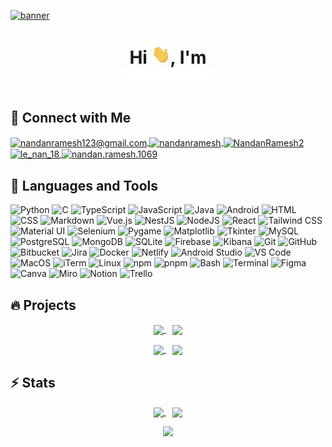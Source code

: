 [![banner](assets/banner.gif)](https://github.com/Nandan-18)

<h1 align="center">Hi <img src="assets/wave.gif" width="30px" height="30px">, I'm<br><img src="assets/name.gif" width="150px" height="30px"></h1>

## 🎯 Connect with Me

<p align="left">
    <a href="mailto:nandanramesh123@gmail.com">
        <img align="center" src="https://i.ibb.co/zxtNX4k/2875394.png" alt="nandanramesh123@gmail.com" height="60" width="60" />
    </a>
    <a href="https://linkedin.com/in/nandanramesh" target="_blank">
        <img align="center" src="https://img.icons8.com/external-justicon-lineal-color-justicon/344/external-linkedin-social-media-justicon-lineal-color-justicon.png" alt="nandanramesh" height="50" width="50" />
    </a>
    <a href="https://twitter.com/NandanRamesh2" target="_blank">
        <img align="center" src="https://img.icons8.com/external-justicon-lineal-color-justicon/344/external-twitter-social-media-justicon-lineal-color-justicon.png" alt="NandanRamesh2" height="50" width="50" />
    </a>
    <a href="https://instagram.com/nan_bron" target="_blank">
        <img align="center" src="https://upload.wikimedia.org/wikipedia/commons/thumb/e/e7/Instagram_logo_2016.svg/132px-Instagram_logo_2016.svg.png" alt="le_nan_18" height="50" width="50" />
    </a>
    <a href="https://www.facebook.com/nandan.ramesh.1069" target="_blank">
        <img align="center" src="https://img.icons8.com/external-justicon-lineal-color-justicon/344/external-facebook-social-media-justicon-lineal-color-justicon.png" alt="nandan.ramesh.1069" height="50" width="50" />
    </a>
</p>

## 🚀 Languages and Tools

<p>
    <!-- Core Programming Languages -->
    <img alt="Python" src="https://img.shields.io/badge/Python-14354C?style=for-the-badge&logo=python&logoColor=white" />
    <img alt="C" src="https://img.shields.io/badge/C-00599C?style=for-the-badge&logo=c&logoColor=white" />
    <img alt="TypeScript" src="https://img.shields.io/badge/TypeScript-007ACC?style=for-the-badge&logo=typescript&logoColor=white" />
    <img alt="JavaScript" src="https://img.shields.io/badge/JavaScript-F7DF1E?style=for-the-badge&logo=javascript&logoColor=black" />
    <img alt="Java" src="https://img.shields.io/badge/Java-ED8B00?style=for-the-badge&logo=openjdk&logoColor=white" />
    <img alt="Android" src="https://img.shields.io/badge/Android-3DDC84?style=for-the-badge&logo=android&logoColor=white" />
    <img alt="HTML" src="https://img.shields.io/badge/HTML5-E34F26?style=for-the-badge&logo=html5&logoColor=white"/>
    <img alt="CSS" src="https://img.shields.io/badge/CSS3-1572B6?style=for-the-badge&logo=css3&logoColor=white"/>
    <img alt="Markdown" src="https://img.shields.io/badge/Markdown-000000?style=for-the-badge&logo=markdown&logoColor=white" />
    <!-- Frameworks/Libraries -->
    <img alt="Vue.js" src="https://img.shields.io/badge/Vue.js-35495E?style=for-the-badge&logo=vue.js&logoColor=4FC08D" />
    <img alt="NestJS" src="https://img.shields.io/badge/NestJS-E0234E?style=for-the-badge&logo=nestjs&logoColor=white" />
    <img alt="NodeJS" src="https://img.shields.io/badge/Node.js-43853D?style=for-the-badge&logo=node.js&logoColor=white" />
    <img alt="React" src="https://img.shields.io/badge/React-20232A?style=for-the-badge&logo=react&logoColor=61DAFB" />
    <img alt="Tailwind CSS" src="https://img.shields.io/badge/Tailwind_CSS-38B2AC?style=for-the-badge&logo=tailwind-css&logoColor=white" />
    <img alt="Material UI" src="https://img.shields.io/badge/Material--UI-0081CB?style=for-the-badge&logo=material-ui&logoColor=white" />
    <img alt="Selenium" src="https://img.shields.io/badge/Selenium-43B02A?style=for-the-badge&logo=selenium&logoColor=white" />
    <img alt="Pygame" src="https://img.shields.io/badge/Pygame-3776AB?style=for-the-badge&logo=python&logoColor=white" />
    <img alt="Matplotlib" src="https://img.shields.io/badge/Matplotlib-3776AB?style=for-the-badge&logo=matplotlib" />
    <img alt="Tkinter" src="https://img.shields.io/badge/Tkinter-3776AB?style=for-the-badge&logo=python&logoColor=white" />
    <!-- Databases -->
    <img alt="MySQL" src="https://img.shields.io/badge/MySQL-00000F?style=for-the-badge&logo=mysql&logoColor=white" />
    <img alt="PostgreSQL" src="https://img.shields.io/badge/PostgreSQL-316192?style=for-the-badge&logo=postgresql&logoColor=white" />
    <img alt="MongoDB" src="https://img.shields.io/badge/MongoDB-47A248?style=for-the-badge&logo=mongodb&logoColor=white" />
    <img alt="SQLite" src="https://img.shields.io/badge/SQLite-07405E?style=for-the-badge&logo=sqlite&logoColor=white" />
    <img alt="Firebase" src="https://img.shields.io/badge/Firebase-FFCA28?style=for-the-badge&logo=firebase&logoColor=black" />
    <img alt="Kibana" src="https://img.shields.io/badge/Kibana-005571?style=for-the-badge&logo=Kibana&logoColor=white" />
    <!-- Development Tools -->
    <img alt="Git" src="https://img.shields.io/badge/Git-F05032?style=for-the-badge&logo=git&logoColor=white" />
    <img alt="GitHub" src="https://img.shields.io/badge/GitHub-100000?style=for-the-badge&logo=github&logoColor=white" />
    <img alt="Bitbucket" src="https://img.shields.io/badge/Bitbucket-0052CC?style=for-the-badge&logo=bitbucket&logoColor=white" />
    <img alt="Jira" src="https://img.shields.io/badge/Jira-0052CC?style=for-the-badge&logo=Jira&logoColor=white" />
    <img alt="Docker" src="https://img.shields.io/badge/Docker-2496ED?style=for-the-badge&logo=docker&logoColor=white" />
    <img alt="Netlify" src="https://img.shields.io/badge/Netlify-00C7B7?style=for-the-badge&logo=netlify&logoColor=white" />
    <img alt="Android Studio" src="https://img.shields.io/badge/Android_Studio-3DDC84?style=for-the-badge&logo=android-studio&logoColor=white" />
    <img alt="VS Code" src="https://img.shields.io/badge/Visual_Studio_Code-0078D4?style=for-the-badge&logo=visual%20studio%20code&logoColor=white" />
    <img alt="MacOS" src="https://img.shields.io/badge/mac%20os-000000?style=for-the-badge&logo=apple&logoColor=white" />
    <img alt="iTerm" src="https://img.shields.io/badge/iTerm2-000000?style=for-the-badge&logo=iterm2&logoColor=white" />
    <img alt="Linux" src="https://img.shields.io/badge/Linux-FCC624?style=for-the-badge&logo=linux&logoColor=black" />
    <img alt="npm" src="https://img.shields.io/badge/npm-CB3837?style=for-the-badge&logo=npm&logoColor=white" />
    <img alt="pnpm" src="https://img.shields.io/badge/pnpm-F69220?style=for-the-badge&logo=pnpm&logoColor=white" />
    <img alt="Bash" src="https://img.shields.io/badge/Bash-4EAA25?style=for-the-badge&logo=gnu-bash&logoColor=white" />
    <img alt="Terminal" src="https://img.shields.io/badge/Shell_Script-121011?style=for-the-badge&logo=gnu-bash&logoColor=white" />
    <img alt="Figma" src="https://img.shields.io/badge/Figma-F24E1E?style=for-the-badge&logo=figma&logoColor=white" />
    <img alt="Canva" src="https://img.shields.io/badge/Canva-%2300C4CC.svg?&style=for-the-badge&logo=Canva&logoColor=white" twice/>
    <img alt="Miro" src="https://img.shields.io/badge/Miro-050038?style=for-the-badge&logo=Miro&logoColor=white" />
    <img alt="Notion" src="https://img.shields.io/badge/Notion-000000?style=for-the-badge&logo=notion&logoColor=white" />
    <img alt="Trello" src="https://img.shields.io/badge/Trello-0052CC?style=for-the-badge&logo=trello&logoColor=white" />
</p>

## 🔥 Projects

<div align="center">
    <p>
        <a href='https://github.com/CMPUT301W24T30/ScanPal' style="margin-right: 10px">
            <img align="center" src="https://github-readme-stats.vercel.app/api/pin/?username=CMPUT301W24T30&repo=ScanPal&theme=holi&border_radius=10" style="max-width:100%; height: auto;">
        </a>
        <a href='https://github.com/ByteMyDust/TicCatToe'>
            <img align="center" src="https://github-readme-stats.vercel.app/api/pin/?username=ByteMyDust&repo=TicCatToe&theme=codeSTACKr&border_color=FFFFFF&border_radius=10" style="max-width:100%; height: auto;">
        </a>
    </p>
    <p>
        <a href='https://github.com/Nandan-18/AI-Eye' style="margin-right: 10px">
            <img align="center" src="https://github-readme-stats.vercel.app/api/pin/?username=Nandan-18&repo=AI-Eye&theme=codeSTACKr&border_color=FFFFFF&border_radius=10" style="max-width:100%; height: auto;">
        </a>
        <a href='https://github.com/Nandan-18/BearPath'>
            <img align="center" src="https://github-readme-stats.vercel.app/api/pin/?username=Nandan-18&repo=BearPath&theme=holi&border_radius=10" style="max-width:100%; height: auto;">
        </a>
    </p>
</div>

## ⚡️ Stats

<div align="center">
    <p>
        <a href='https://git.io/streak-stats' style="margin-right: 10px">
            <img align="center" src="https://github-readme-streak-stats.herokuapp.com?user=Nandan-18&theme=tokyonight-duo&border_radius=10&date_format=M%20j%5B%2C%20Y%5D&mode=weekly&card_width=500&border=34EBDD&ring=EB0000&stroke=00EBC9" style="max-width:100%; height: auto;"/>
        </a>
        <a href='https://github.com/Nandan-18'>
            <img align="center" src="https://github-readme-stats.vercel.app/api?username=Nandan-18&show_icons=true&theme=radical&include_all_commits=true&border_radius=10" style="max-width:100%; height: auto;">
        </a>
    </p>
</div>

<p align="center"> <img src="https://profile-counter.glitch.me/Nandan-18/count.svg" /></p>
